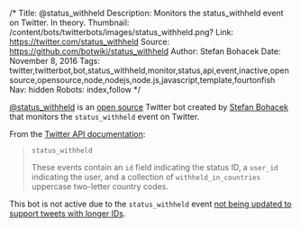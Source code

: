 /*
Title: @status_withheld
Description: Monitors the status_withheld event on Twitter. In theory.
Thumbnail: /content/bots/twitterbots/images/status_withheld.png?
Link: https://twitter.com/status_withheld
Source: https://github.com/botwiki/status_withheld
Author: Stefan Bohacek
Date: November 8, 2016
Tags: twitter,twitterbot,bot,status_withheld,monitor,status,api,event,inactive,open source,opensource,node,nodejs,node.js,javascript,template,fourtonfish
Nav: hidden
Robots: index,follow
*/

[@status_withheld](https://twitter.com/status_withheld) is an [open source](https://github.com/botwiki/status_withheld) Twitter bot created by [Stefan Bohacek](https://twitter.com/fourtonfish) that monitors the `status_withheld` event on Twitter.

From the [Twitter API documentation](https://dev.twitter.com/streaming/overview/messages-types#withheld-content-notices-status-withheld-user-withheld):

> `status_withheld`
>
> These events contain an `id` field indicating the status ID, a `user_id` indicating the user, and a collection of `withheld_in_countries` uppercase two-letter country codes.

This bot is not active due to the `status_withheld` event [not being updated to support tweets with longer IDs](https://twittercommunity.com/t/status-withheld/76757).
